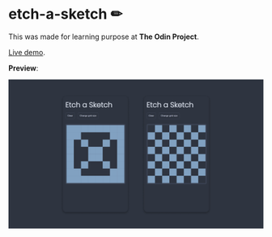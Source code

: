 # etch-a-sketch ✏

This was made for learning purpose at **The Odin Project**.

[Live demo](https://qhungg289.github.io/etch-a-sketch/).

**Preview**:

![Screenshot](./asset/readme-etch-a-sketch.png)
